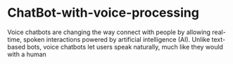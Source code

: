 # ChatBot-with-voice-processing
Voice chatbots are changing the way connect with people by allowing real-time, spoken interactions powered by artificial intelligence (AI). Unlike text-based bots, voice chatbots let users speak naturally, much like they would with a human
